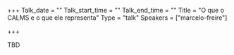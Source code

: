 +++
Talk_date = ""
Talk_start_time = ""
Talk_end_time = ""
Title = "O que o CALMS e o que ele representa"
Type = "talk"
Speakers = ["marcelo-freire"]

+++

TBD
